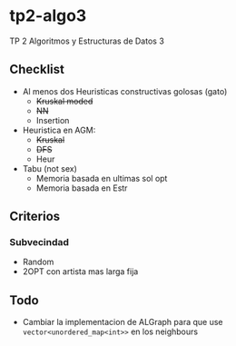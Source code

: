 # tp2-algo3
TP 2 Algoritmos y Estructuras de Datos 3

## Checklist
- Al menos dos Heuristicas constructivas golosas (gato)
    - <del>Kruskal moded</del>
    - <del>NN</del>
    - Insertion
- Heuristica en AGM:
    - <del>Kruskal</del>
    - <del>DFS</del>
    - Heur
- Tabu (not sex)
    - Memoria basada en ultimas sol opt
    - Memoria basada en Estr

## Criterios

### Subvecindad
- Random
- 2OPT con artista mas larga fija

## Todo
- Cambiar la implementacion de ALGraph para que use `vector<unordered_map<int>>` en los neighbours
